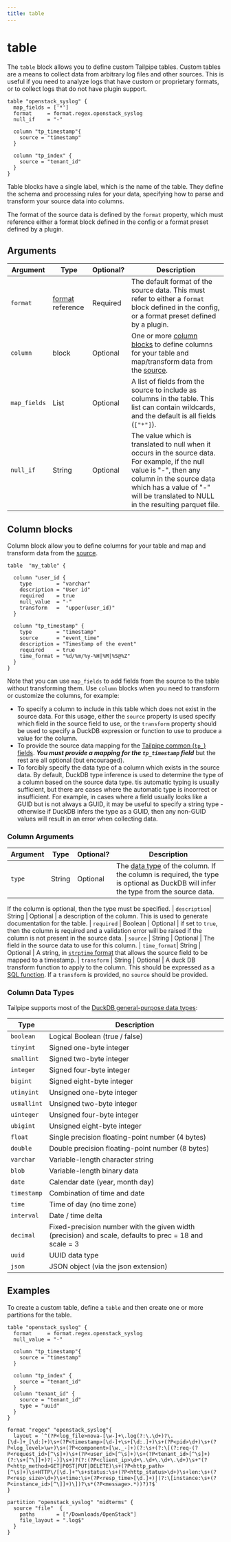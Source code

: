 ```yaml
---
title: table
---
```



# table

The `table` block allows you to define custom Tailpipe tables.  Custom tables are a means to collect data from arbitrary log files and other sources.  This is useful if you need to analyze logs that have custom or proprietary formats, or to collect logs that do not have plugin support.


```hcl
table "openstack_syslog" {
  map_fields = ['*']
  format     = format.regex.openstack_syslog
  null_if    = "-"

  column "tp_timestamp"{
    source = "timestamp"
  }

  column "tp_index" {
    source = "tenant_id"
  }
}
```


Table blocks have a single label, which is the name of the table. They define the schema and processing rules for your data, specifying how to parse and transform your source data into columns.

The format of the source data is defined by the `format` property, which must reference either a format block defined in the config or a format preset defined by a plugin.


## Arguments

| Argument     | Type     | Optional? | Description
|--------------|----------|-----------|-----------------
| `format`     | [format](reference/format) reference | Required  |  The default format of the source data. This must refer to either a `format` block defined in the config, or a format preset defined by a plugin.
| `column`     | block    | Optional  | One or more [column blocks](#column-blocks) to define columns for your table and map/transform data from the [source](manage/partition#source).
| `map_fields` | List     | Optional  | A list of fields from the source to include as columns in the table.  This list can contain wildcards, and the default is all fields (`["*"]`).
| `null_if`    | String   | Optional  | The value which is translated to null when it occurs in the source data. For example, if the null value is "-", then any column in the source data which has a value of "-" will be translated to NULL in the resulting parquet file.



## Column blocks
Column block allow you to define columns for your table and map and transform data from the [source](manage/partition#source). 

```hcl
table  "my_table" {

  column "user_id {
    type        = "varchar"
    description = "User id"
    required    = true
    null_value  = "-"
    transform   =  "upper(user_id)"
  }

  column "tp_timestamp" {
    type        = "timestamp"
    source      = "event_time"
    description = "Timestamp of the event"
    required    = true
    time_format = "%d/%m/%y-%H|%M|%S@%Z"
  }
}
```

Note that you can use `map_fields` to add fields from the source to the table without transforming them.  Use `column` blocks when you need to transform or customize the columns, for example:

- To specify a column to include in this table which does not exist in the source data. 
For this usage, either the `source` property is used specify which field in the source field to use, or the `transform` property should be used to specify a DuckDB expression or function to use to produce a value for the column.
- To provide the source data mapping for the [Tailpipe common (`tp_`) fields](#common-fields). ***You must provide a mapping for the `tp_timestamp` field*** but the rest are all optional (but encouraged).
- To forcibly specify the data type of a column which exists in the source data. By default, DuckDB type inference is used to determine the type of a column based on the source data type.  tis automatic typing is usually sufficient, but there are cases where the automatic type is incorrect or insufficient. For example, in cases where a field usually looks like a GUID but is not always a GUID, it may be useful to 
specify a string type - otherwise if DuckDB infers the type as a GUID, then any non-GUID values will result in an error when collecting data.

### Column Arguments

| Argument     | Type     | Optional? | Description
|--------------|----------|-----------|-----------------
| `type`       | String   | Optional  | The [data type]() of the column. If the column is required, the type is optional as DuckDB will infer the type from the source data.
  If the column is optional, then the type must be specified.
| `description`| String   | Optional  | a description of the column. This is used to generate documentation for the table.
| `required`   | Boolean  | Optional  | if set to `true`, then the column is required and a validation error will be raised if the column is not present in the source data.
| `source`     | String   | Optional  | The field in the source data to use for this column.
| `time_format`| String   | Optional  | A string, in [`strptime` format](https://duckdb.org/docs/stable/sql/functions/dateformat.html#strptime-examples) that allows the source field to be mapped to a timestamp.
| `transform`     | String   | Optional  | A duck DB transform function to apply to the column. This should be expressed as a [SQL function](https://duckdb.org/docs/stable/sql/functions/overview.html). If a `transform` is provided, no `source` should be provided.

 


### Column Data Types

Tailpipe supports most of the [DuckDB general-purpose data types](https://duckdb.org/docs/stable/sql/data_types/overview.html#general-purpose-data-types):

| Type       | Description
|------------|---------------------------------
| `boolean`  | Logical Boolean (true / false)
| `tinyint`  | Signed one-byte integer
| `smallint` | Signed two-byte integer
| `integer`  | Signed four-byte integer
| `bigint`   | Signed eight-byte integer
| `utinyint` | Unsigned one-byte integer
| `usmallint`| Unsigned two-byte integer
| `uinteger` | Unsigned four-byte integer
| `ubigint`  | Unsigned eight-byte integer
| `float`    | Single precision floating-point number (4 bytes)
| `double`   | Double precision floating-point number (8 bytes)
| `varchar`  | Variable-length character string
| `blob`     | Variable-length binary data
| `date`     | Calendar date (year, month day)
| `timestamp`| Combination of time and date
| `time`     | Time of day (no time zone)
| `interval` | Date / time delta
| `decimal`  | Fixed-precision number with the given width (precision) and scale, defaults to prec = 18 and scale = 3
| `uuid`     | UUID data type
| `json`     | JSON object (via the json extension)



## Examples

To create a custom table, define a `table` and then create one or more partitions for the table.

```hcl
table "openstack_syslog" {
  format     = format.regex.openstack_syslog
  null_value = "-"

  column "tp_timestamp"{
    source = "timestamp"
  }

  column "tp_index" {
    source = "tenant_id"
  }
  column "tenant_id" {
    source = "tenant_id"
    type = "uuid"
  }
}

format "regex" "openstack_syslog"{
  layout = `^(?P<log_file>nova-[\w-]+\.log(?:\.\d+)?\.[\d-]+_[\d:]+)\s+(?P<timestamp>[\d-]+\s+[\d:.]+)\s+(?P<pid>\d+)\s+(?P<log_level>\w+)\s+(?P<component>[\w._-]+)(?:\s+(?:\[(?:req-(?P<request_id>[^\s]+)\s+(?P<user_id>[^\s]+)\s+(?P<tenant_id>[^\s]+)(?:\s+[^\]]+)?|-)]\s+)?(?:(?P<client_ip>\d+\.\d+\.\d+\.\d+)\s+"(?P<http_method>GET|POST|PUT|DELETE)\s+(?P<http_path>[^\s]+)\s+HTTP\/[\d.]+"\s+status:\s+(?P<http_status>\d+)\s+len:\s+(?P<resp_size>\d+)\s+time:\s+(?P<resp_time>[\d.]+)|(?:\[instance:\s+(?P<instance_id>[^\]]+)\])?\s*(?P<message>.*))?)?$`
}

partition "openstack_syslog" "midterms" {
  source "file"  {
    paths       = ["/Downloads/OpenStack"]
    file_layout = ".log$"
  }
}

```


